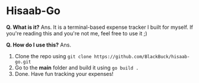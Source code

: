 
# Hisaab-Go

**Q. What is it?**
Ans. It is a terminal-based expense tracker I built for myself. If you're reading this and you're not me, feel free to use it ;)

**Q. How do I use this?**
Ans.
1. Clone the repo using `git clone https://github.com/BlackBuck/hisaab-go.git`
2. Go to the **main** folder and build it using `go build .`
3. Done. Have fun tracking your expenses!
